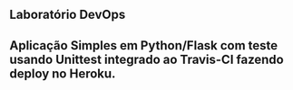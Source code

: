 ## Laboratório DevOps
## Aplicação Simples em  Python/Flask com teste usando Unittest integrado ao Travis-CI fazendo deploy no Heroku.

